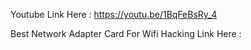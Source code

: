 Youtube Link Here : https://youtu.be/1BqFeBsRy_4

Best Network Adapter Card For Wifi Hacking Link Here :  
